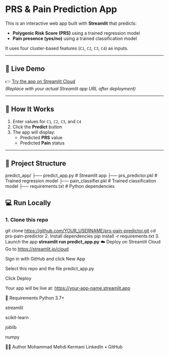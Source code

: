 # PRS & Pain Prediction App

This is an interactive web app built with **Streamlit** that predicts:

- **Polygenic Risk Score (PRS)** using a trained regression model  
- **Pain presence (yes/no)** using a trained classification model  

It uses four cluster-based features (`C1`, `C2`, `C3`, `C4`) as inputs.

---

## 🚀 Live Demo

👉 [Try the app on Streamlit Cloud](https://prs-pain-prediction-app.streamlit.app/)  
*(Replace with your actual Streamlit app URL after deployment)*

---

## 🧠 How It Works

1. Enter values for `C1`, `C2`, `C3`, and `C4`
2. Click the **Predict** button
3. The app will display:
   - Predicted **PRS** value
   - Predicted **Pain** status

---

## 📁 Project Structure

predict_app/
├── predict_app.py # Streamlit app
├── prs_predictor.pkl # Trained regression model
├── pain_classifier.pkl # Trained classification model
├── requirements.txt # Python dependencies


## 💻 Run Locally

### 1. Clone this repo

git clone https://github.com/YOUR_USERNAME/prs-pain-predictor.git
cd prs-pain-predictor
2. Install dependencies
pip install -r requirements.txt
3. Launch the app
**streamlit run predict_app.py**
☁️ Deploy on Streamlit Cloud
Go to https://streamlit.io/cloud

Sign in with GitHub and click New App

Select this repo and the file predict_app.py

Click Deploy

Your app will be live at:
https://your-app-name.streamlit.app

🧪 Requirements
Python 3.7+

streamlit

scikit-learn

joblib

numpy

👨‍🔬 Author
Mohammad Mehdi Kermani
LinkedIn • GitHub

